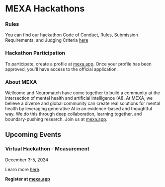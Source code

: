 # MEXA Hackathons 


### Rules 
You can find our hackathon Code of Conduct, Rules, Submission Requirements, and Judging Criteria [here](https://github.com/neuromatch/mexa-hack/blob/main/rules.md)


### Hackathon Participation 
To participate, create a profile at [mexa.app](mexa.app). Once your profile has been approved, you'll have access to the official application. 


### About MEXA 
Wellcome and Neuromatch have come together to build a community at the intersection of mental health and artificial intelligence (AI). At MEXA, we believe a diverse and global community can create real solutions for mental health by leveraging generative AI in an evidence-based and thoughtful way. We do this through deep collaboration, learning together, and boundary-pushing research. Join us at [mexa.app](mexa.app). 

## Upcoming Events 

### Virtual Hackathon - Measurement 
December 3-5, 2024 

Learn more [here](https://github.com/neuromatch/mexa-hack/blob/main/virtual-hack-1.md).

**Register at [mexa.app](mexa.app)**
